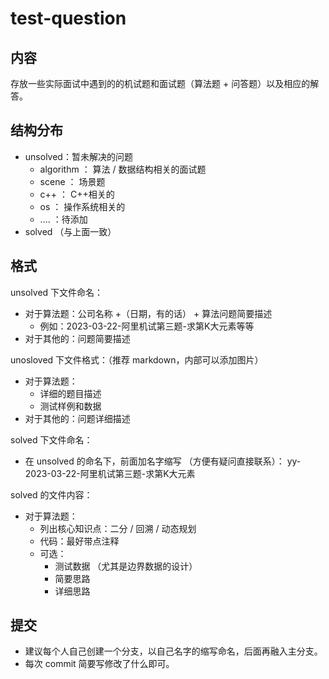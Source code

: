 # test-question



## 内容

存放一些实际面试中遇到的的机试题和面试题（算法题 + 问答题）以及相应的解答。



## 结构分布

* unsolved：暂未解决的问题
  * algorithm ： 算法 / 数据结构相关的面试题
  * scene ： 场景题
  * c++ ： C++相关的
  * os ： 操作系统相关的
  * .... ：待添加
* solved （与上面一致）



## 格式

unsolved 下文件命名：

* 对于算法题：公司名称 +（日期，有的话） +  算法问题简要描述    
  * 例如：2023-03-22-阿里机试第三题-求第K大元素等等
* 对于其他的：问题简要描述



unosloved 下文件格式：（推荐 markdown，内部可以添加图片）

* 对于算法题：
  * 详细的题目描述
  * 测试样例和数据
* 对于其他的：问题详细描述



solved 下文件命名：

* 在 unsolved 的命名下，前面加名字缩写 （方便有疑问直接联系）： yy-2023-03-22-阿里机试第三题-求第K大元素



solved 的文件内容：

* 对于算法题：
  * 列出核心知识点：二分 / 回溯 / 动态规划
  * 代码：最好带点注释
  * 可选：
    * 测试数据 （尤其是边界数据的设计）
    * 简要思路
    * 详细思路



## 提交

* 建议每个人自己创建一个分支，以自己名字的缩写命名，后面再融入主分支。
* 每次 commit 简要写修改了什么即可。





